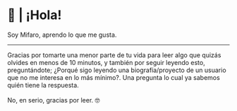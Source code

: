 <html>

<h1>👋 | ¡Hola!</h1>
<p>Soy Mifaro, aprendo lo que me gusta.</p>
<hr>
<footer>Gracias por tomarte una menor parte de tu vida para leer algo que quizás olvides en menos de 10 minutos, y también por seguir leyendo esto, preguntándote; ¿Porqué sigo leyendo una biografía/proyecto de un usuario que no me interesa en lo más mínimo?. Una pregunta lo cual ya sabemos quién tiene la respuesta.<br><br>No, en serio, gracias por leer. 🤓</footer>

</html>
